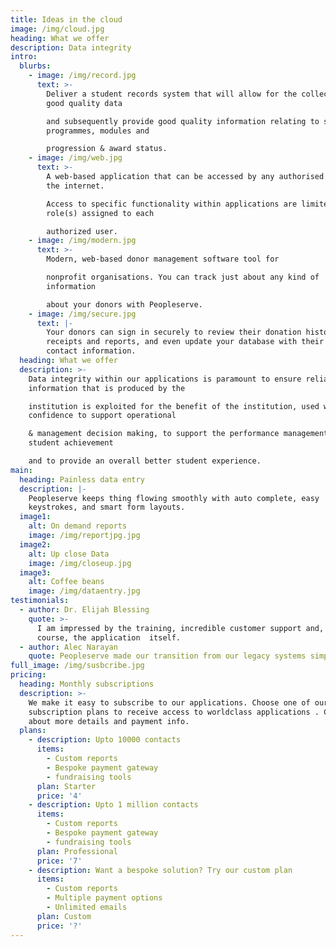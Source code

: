 ```yaml
---
title: Ideas in the cloud
image: /img/cloud.jpg
heading: What we offer
description: Data integrity
intro:
  blurbs:
    - image: /img/record.jpg
      text: >-
        Deliver a student records system that will allow for the collection of
        good quality data

        and subsequently provide good quality information relating to students,
        programmes, modules and

        progression & award status.
    - image: /img/web.jpg
      text: >-
        A web-based application that can be accessed by any authorised user via
        the internet.

        Access to specific functionality within applications are limited to the
        role(s) assigned to each

        authorized user.
    - image: /img/modern.jpg
      text: >-
        Modern, web-based donor management software tool for

        nonprofit organisations. You can track just about any kind of
        information

        about your donors with Peopleserve.
    - image: /img/secure.jpg
      text: |-
        Your donors can sign in securely to review their donation history, print
        receipts and reports, and even update your database with their latest
        contact information.
  heading: What we offer
  description: >-
    Data integrity within our applications is paramount to ensure reliable
    information that is produced by the

    institution is exploited for the benefit of the institution, used with
    confidence to support operational

    & management decision making, to support the performance management of
    student achievement

    and to provide an overall better student experience.
main:
  heading: Painless data entry
  description: |-
    Peopleserve keeps thing flowing smoothly with auto complete, easy
    keystrokes, and smart form layouts.
  image1:
    alt: On demand reports
    image: /img/reportjpg.jpg
  image2:
    alt: Up close Data
    image: /img/closeup.jpg
  image3:
    alt: Coffee beans
    image: /img/dataentry.jpg
testimonials:
  - author: Dr. Elijah Blessing
    quote: >-
      I am impressed by the training, incredible customer support and, of
      course, the application  itself.
  - author: Alec Narayan
    quote: Peopleserve made our transition from our legacy systems simple and fast.
full_image: /img/susbcribe.jpg
pricing:
  heading: Monthly subscriptions
  description: >-
    We make it easy to subscribe to our applications. Choose one of our monthly
    subscription plans to receive access to worldclass applications . Contact us
    about more details and payment info.
  plans:
    - description: Upto 10000 contacts
      items:
        - Custom reports
        - Bespoke payment gateway
        - fundraising tools
      plan: Starter
      price: '4'
    - description: Upto 1 million contacts
      items:
        - Custom reports
        - Bespoke payment gateway
        - fundraising tools
      plan: Professional
      price: '7'
    - description: Want a bespoke solution? Try our custom plan
      items:
        - Custom reports
        - Multiple payment options
        - Unlimited emails
      plan: Custom
      price: '?'
---
```


